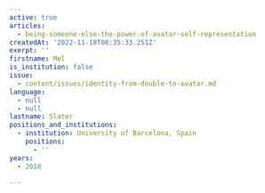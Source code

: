 ```yaml
---
active: true
articles:
  - being-someone-else-the-power-of-avatar-self-representation
createdAt: '2022-11-10T08:35:33.251Z'
exerpt: ''
firstname: Mel
is_institution: false
issue:
  - content/issues/identity-from-double-to-avatar.md
language:
  - null
  - null
lastname: Slater
positions_and_institutions:
  - institution: University of Barcelona, Spain
    positions:
      - ''
years:
  - 2018

---
```

